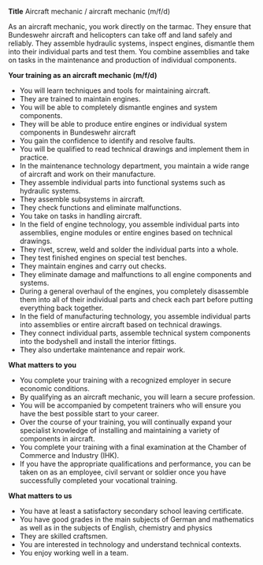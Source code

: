 **Title**
Aircraft mechanic / aircraft mechanic (m/f/d)

As an aircraft mechanic, you work directly on the tarmac. They ensure that Bundeswehr aircraft and helicopters can take off and land safely and reliably. They assemble hydraulic systems, inspect engines, dismantle them into their individual parts and test them. You combine assemblies and take on tasks in the maintenance and production of individual components.

**Your training as an aircraft mechanic (m/f/d)**

-	You will learn techniques and tools for maintaining aircraft.
-	They are trained to maintain engines.
-	You will be able to completely dismantle engines and system components.
-	They will be able to produce entire engines or individual system components in Bundeswehr aircraft
-	You gain the confidence to identify and resolve faults.
-	You will be qualified to read technical drawings and implement them in practice.
-	In the maintenance technology department, you maintain a wide range of aircraft and work on their manufacture.
-	They assemble individual parts into functional systems such as hydraulic systems.
-	They assemble subsystems in aircraft.
-	They check functions and eliminate malfunctions.
-	You take on tasks in handling aircraft.
-	In the field of engine technology, you assemble individual parts into assemblies, engine modules or entire engines based on technical drawings.
-	They rivet, screw, weld and solder the individual parts into a whole.
-	They test finished engines on special test benches.
-	They maintain engines and carry out checks.
-	They eliminate damage and malfunctions to all engine components and systems.
-	During a general overhaul of the engines, you completely disassemble them into all of their individual parts and check each part before putting everything back together.
-	In the field of manufacturing technology, you assemble individual parts into assemblies or entire aircraft based on technical drawings.
-	They connect individual parts, assemble technical system components into the bodyshell and install the interior fittings.
-	They also undertake maintenance and repair work.

**What matters to you**

-	You complete your training with a recognized employer in secure economic conditions.
-	By qualifying as an aircraft mechanic, you will learn a secure profession.
-	You will be accompanied by competent trainers who will ensure you have the best possible start to your career.
-	Over the course of your training, you will continually expand your specialist knowledge of installing and maintaining a variety of components in aircraft.
-	You complete your training with a final examination at the Chamber of Commerce and Industry (IHK).
-	If you have the appropriate qualifications and performance, you can be taken on as an employee, civil servant or soldier once you have successfully completed your vocational training.

**What matters to us**

-	You have at least a satisfactory secondary school leaving certificate.
-	You have good grades in the main subjects of German and mathematics as well as in the subjects of English, chemistry and physics
-	They are skilled craftsmen.
-	You are interested in technology and understand technical contexts.
-	You enjoy working well in a team.
